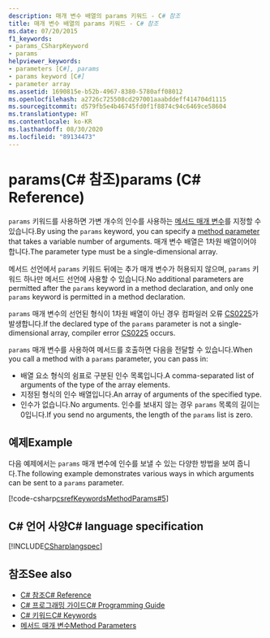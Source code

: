```yaml
---
description: 매개 변수 배열의 params 키워드 - C# 참조
title: 매개 변수 배열의 params 키워드 - C# 참조
ms.date: 07/20/2015
f1_keywords:
- params_CSharpKeyword
- params
helpviewer_keywords:
- parameters [C#], params
- params keyword [C#]
- parameter array
ms.assetid: 1690815e-b52b-4967-8380-5780aff08012
ms.openlocfilehash: a2726c725508cd297001aaabddeff414704d1115
ms.sourcegitcommit: d579fb5e4b46745fd0f1f8874c94c6469ce58604
ms.translationtype: HT
ms.contentlocale: ko-KR
ms.lasthandoff: 08/30/2020
ms.locfileid: "89134473"
---
```

# <a name="params-c-reference"></a><span data-ttu-id="98397-103">params(C# 참조)</span><span class="sxs-lookup"><span data-stu-id="98397-103">params (C# Reference)</span></span>

<span data-ttu-id="98397-104">`params` 키워드를 사용하면 가변 개수의 인수를 사용하는 [메서드 매개 변수](method-parameters.md)를 지정할 수 있습니다.</span><span class="sxs-lookup"><span data-stu-id="98397-104">By using the `params` keyword, you can specify a [method parameter](method-parameters.md) that takes a variable number of arguments.</span></span> <span data-ttu-id="98397-105">매개 변수 배열은 1차원 배열이어야 합니다.</span><span class="sxs-lookup"><span data-stu-id="98397-105">The parameter type must be a single-dimensional array.</span></span>

<span data-ttu-id="98397-106">메서드 선언에서 `params` 키워드 뒤에는 추가 매개 변수가 허용되지 않으며, `params` 키워드 하나만 메서드 선언에 사용할 수 있습니다.</span><span class="sxs-lookup"><span data-stu-id="98397-106">No additional parameters are permitted after the `params` keyword in a method declaration, and only one `params` keyword is permitted in a method declaration.</span></span>

<span data-ttu-id="98397-107">`params` 매개 변수의 선언된 형식이 1차원 배열이 아닌 경우 컴파일러 오류 [CS0225](../../misc/cs0225.md)가 발생합니다.</span><span class="sxs-lookup"><span data-stu-id="98397-107">If the declared type of the `params` parameter is not a single-dimensional array, compiler error [CS0225](../../misc/cs0225.md) occurs.</span></span>

<span data-ttu-id="98397-108">`params` 매개 변수를 사용하여 메서드를 호출하면 다음을 전달할 수 있습니다.</span><span class="sxs-lookup"><span data-stu-id="98397-108">When you call a method with a `params` parameter, you can pass in:</span></span>

- <span data-ttu-id="98397-109">배열 요소 형식의 쉼표로 구분된 인수 목록입니다.</span><span class="sxs-lookup"><span data-stu-id="98397-109">A comma-separated list of arguments of the type of the array elements.</span></span>
- <span data-ttu-id="98397-110">지정된 형식의 인수 배열입니다.</span><span class="sxs-lookup"><span data-stu-id="98397-110">An array of arguments of the specified type.</span></span>
- <span data-ttu-id="98397-111">인수가 없습니다.</span><span class="sxs-lookup"><span data-stu-id="98397-111">No arguments.</span></span> <span data-ttu-id="98397-112">인수를 보내지 않는 경우 `params` 목록의 길이는 0입니다.</span><span class="sxs-lookup"><span data-stu-id="98397-112">If you send no arguments, the length of the `params` list is zero.</span></span>

## <a name="example"></a><span data-ttu-id="98397-113">예제</span><span class="sxs-lookup"><span data-stu-id="98397-113">Example</span></span>

<span data-ttu-id="98397-114">다음 예제에서는 `params` 매개 변수에 인수를 보낼 수 있는 다양한 방법을 보여 줍니다.</span><span class="sxs-lookup"><span data-stu-id="98397-114">The following example demonstrates various ways in which arguments can be sent to a `params` parameter.</span></span>

[!code-csharp[csrefKeywordsMethodParams#5](~/samples/snippets/csharp/VS_Snippets_VBCSharp/csrefKeywordsMethodParams/CS/csrefKeywordsMethodParams.cs#5)]

## <a name="c-language-specification"></a><span data-ttu-id="98397-115">C# 언어 사양</span><span class="sxs-lookup"><span data-stu-id="98397-115">C# language specification</span></span>

[!INCLUDE[CSharplangspec](~/includes/csharplangspec-md.md)]

## <a name="see-also"></a><span data-ttu-id="98397-116">참조</span><span class="sxs-lookup"><span data-stu-id="98397-116">See also</span></span>

- [<span data-ttu-id="98397-117">C# 참조</span><span class="sxs-lookup"><span data-stu-id="98397-117">C# Reference</span></span>](../index.md)
- [<span data-ttu-id="98397-118">C# 프로그래밍 가이드</span><span class="sxs-lookup"><span data-stu-id="98397-118">C# Programming Guide</span></span>](../../programming-guide/index.md)
- [<span data-ttu-id="98397-119">C# 키워드</span><span class="sxs-lookup"><span data-stu-id="98397-119">C# Keywords</span></span>](index.md)
- [<span data-ttu-id="98397-120">메서드 매개 변수</span><span class="sxs-lookup"><span data-stu-id="98397-120">Method Parameters</span></span>](method-parameters.md)
